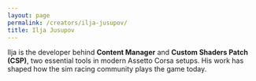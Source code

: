 ```yaml
---
layout: page
permalink: /creators/ilja-jusupov/
title: Ilja Jusupov
---
```


Ilja is the developer behind **Content Manager** and **Custom Shaders Patch (CSP)**, two essential tools in modern Assetto Corsa setups. His work has shaped how the sim racing community plays the game today.
